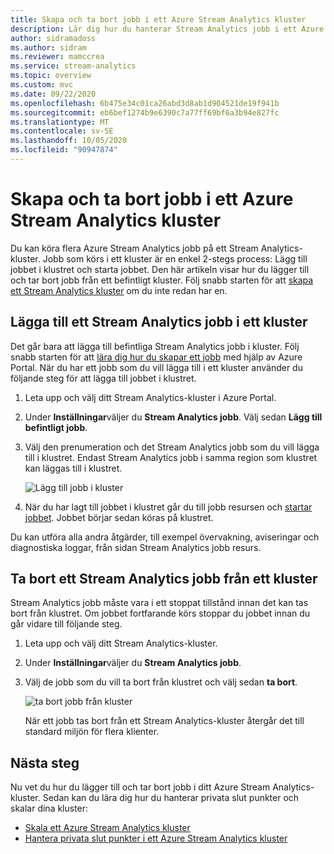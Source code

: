 ```yaml
---
title: Skapa och ta bort jobb i ett Azure Stream Analytics kluster
description: Lär dig hur du hanterar Stream Analytics jobb i ett Azure Stream Analytics kluster
author: sidramadoss
ms.author: sidram
ms.reviewer: mamccrea
ms.service: stream-analytics
ms.topic: overview
ms.custom: mvc
ms.date: 09/22/2020
ms.openlocfilehash: 6b475e34c01ca26abd3d8ab1d904521de19f941b
ms.sourcegitcommit: eb6bef1274b9e6390c7a77ff69bf6a3b94e827fc
ms.translationtype: MT
ms.contentlocale: sv-SE
ms.lasthandoff: 10/05/2020
ms.locfileid: "90947874"
---
```

# <a name="create-and-delete-jobs-in-an-azure-stream-analytics-cluster"></a>Skapa och ta bort jobb i ett Azure Stream Analytics kluster

Du kan köra flera Azure Stream Analytics jobb på ett Stream Analytics-kluster. Jobb som körs i ett kluster är en enkel 2-stegs process: Lägg till jobbet i klustret och starta jobbet. Den här artikeln visar hur du lägger till och tar bort jobb från ett befintligt kluster. Följ snabb starten för att [skapa ett Stream Analytics kluster](create-cluster.md) om du inte redan har en.

## <a name="add-a-stream-analytics-job-to-a-cluster"></a>Lägga till ett Stream Analytics jobb i ett kluster

Det går bara att lägga till befintliga Stream Analytics jobb i kluster. Följ snabb starten för att [lära dig hur du skapar ett jobb](stream-analytics-quick-create-portal.md) med hjälp av Azure Portal. När du har ett jobb som du vill lägga till i ett kluster använder du följande steg för att lägga till jobbet i klustret.

1. Leta upp och välj ditt Stream Analytics-kluster i Azure Portal.

1. Under **Inställningar**väljer du **Stream Analytics jobb**. Välj sedan **Lägg till befintligt jobb**.

1. Välj den prenumeration och det Stream Analytics jobb som du vill lägga till i klustret. Endast Stream Analytics jobb i samma region som klustret kan läggas till i klustret.

   ![Lägg till jobb i kluster](./media/manage-jobs-cluster/add-job.png)

1. När du har lagt till jobbet i klustret går du till jobb resursen och [startar jobbet](start-job.md#azure-portal). Jobbet börjar sedan köras på klustret.

Du kan utföra alla andra åtgärder, till exempel övervakning, aviseringar och diagnostiska loggar, från sidan Stream Analytics jobb resurs.

## <a name="remove-a-stream-analytics-job-from-a-cluster"></a>Ta bort ett Stream Analytics jobb från ett kluster

Stream Analytics jobb måste vara i ett stoppat tillstånd innan det kan tas bort från klustret. Om jobbet fortfarande körs stoppar du jobbet innan du går vidare till följande steg.

1. Leta upp och välj ditt Stream Analytics-kluster.

1. Under **Inställningar**väljer du **Stream Analytics jobb**.

1. Välj de jobb som du vill ta bort från klustret och välj sedan **ta bort**.

   ![ta bort jobb från kluster](./media/manage-jobs-cluster/remove-job.png)

   När ett jobb tas bort från ett Stream Analytics-kluster återgår det till standard miljön för flera klienter.

## <a name="next-steps"></a>Nästa steg

Nu vet du hur du lägger till och tar bort jobb i ditt Azure Stream Analytics-kluster. Sedan kan du lära dig hur du hanterar privata slut punkter och skalar dina kluster:

* [Skala ett Azure Stream Analytics kluster](scale-cluster.md)
* [Hantera privata slut punkter i ett Azure Stream Analytics kluster](private-endpoints.md)